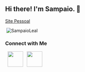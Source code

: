 ## Hi there! I'm Sampaio. 👋

<a href="https://sampaioleal.vercel.app">Site Pessoal</a>

<p>&nbsp;<img src="https://github-readme-stats.vercel.app/api?username=SampaioLeal&show_icons=true&theme=onedark&title_color=009a00&text_color=000000&bg_color=ffffff&locale=en" alt="SampaioLeal" /></p>

### Connect with Me

<p>  
&nbsp; <a href="https://www.instagram.com/samp4.io/" target="_blank" rel="noopener noreferrer"><img src="https://logodownload.org/wp-content/uploads/2017/04/instagram-logo-3.png" width="50" /></a>  
&nbsp; <a href="https://www.linkedin.com/in/sampaio-leal/" target="_blank" rel="noopener noreferrer"><img src="https://logospng.org/download/linkedin/logo-linkedin-icon-2048.png" width="50" /></a>
</p>
